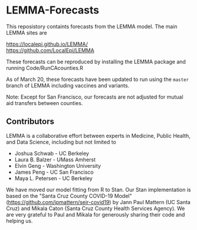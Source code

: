 # LEMMA-Forecasts
This reposistory containts forecasts from the LEMMA model. The main LEMMA sites are

https://localepi.github.io/LEMMA/  
https://github.com/LocalEpi/LEMMA

These forecasts can be reproduced by installing the LEMMA package and running Code/RunCAcounties.R


As of March 20, these forecasts have been updated to run using the `master` branch of LEMMA including vaccines and variants. 

Note: Except for San Francisco, our forecasts are not adjusted for mutual aid transfers between counties. 


## Contributors
LEMMA is a collaborative effort between experts in Medicine, Public Health, and Data Science, including but not limited to

- Joshua Schwab - UC Berkeley
- Laura B. Balzer - UMass Amherst
- Elvin Geng - Washington University
- James Peng - UC San Francisco
- Maya L. Petersen - UC Berkeley

We have moved our model fitting from R to Stan. Our Stan implementation is based on the "Santa Cruz County COVID-19 Model" (https://github.com/jpmattern/seir-covid19) by Jann Paul Mattern (UC Santa Cruz) and Mikala Caton (Santa Cruz County Health Services Agency). We are very grateful to Paul and Mikala for generously sharing their code and helping us.
